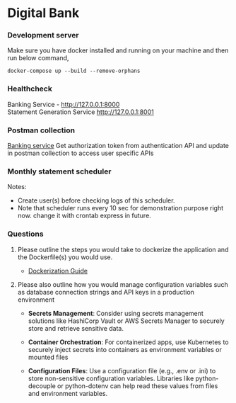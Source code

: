 # Digital Bank

### Development server
Make sure you have docker installed and running on your machine and then run below command,
```
docker-compose up --build --remove-orphans
```

### Healthcheck
Banking Service - http://127.0.0.1:8000
<br>
Statement Generation Service http://127.0.0.1:8001

### Postman collection
[Banking service](/Banking%20APIs.postman_collection.json)
Get authorization token from authentication API and update in postman collection to access user specific APIs 

### Monthly statement scheduler
Notes:
- Create user(s) before checking logs of this scheduler.
- Note that scheduler runs every 10 sec for demonstration purpose right now. change it with crontab express in future.

### Questions
1)  Please outline the steps you would take to dockerize the application and the Dockerfile(s) you would use.
    - [Dockerization Guide](/dockerization-guide.md)

2)  Please also outline how you would manage configuration variables such as database connection strings and API keys in a production environment
    - **Secrets Management**: Consider using secrets management solutions like HashiCorp Vault or AWS Secrets Manager to securely store and retrieve sensitive data.

    - **Container Orchestration**: For containerized apps, use Kubernetes to securely inject secrets into containers as environment variables or mounted files

    - **Configuration Files**: Use a configuration file (e.g., .env or .ini) to store non-sensitive configuration variables. Libraries like python-decouple or python-dotenv can help read these values from files and environment variables.
